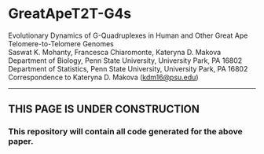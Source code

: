 # GreatApeT2T-G4s
Evolutionary Dynamics of G-Quadruplexes in Human and Other Great Ape Telomere-to-Telomere Genomes  
Saswat K. Mohanty, Francesca Chiaromonte, Kateryna D. Makova  
Department of Biology, Penn State University, University Park, PA 16802  
Department of Statistics, Penn State University, University Park, PA 16802  
Correspondence to Kateryna D. Makova (kdm16@psu.edu)  

***

## THIS PAGE IS UNDER CONSTRUCTION

### This repository will contain all code generated for the above paper.
